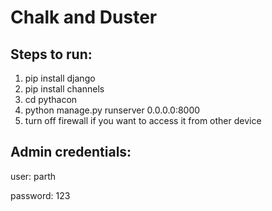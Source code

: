 # Chalk and Duster

## Steps to run:

1) pip install django
2) pip install channels
3) cd pythacon
4) python manage.py runserver 0.0.0.0:8000
5) turn off firewall if you want to access it from other device

## Admin credentials:

user: parth

password: 123